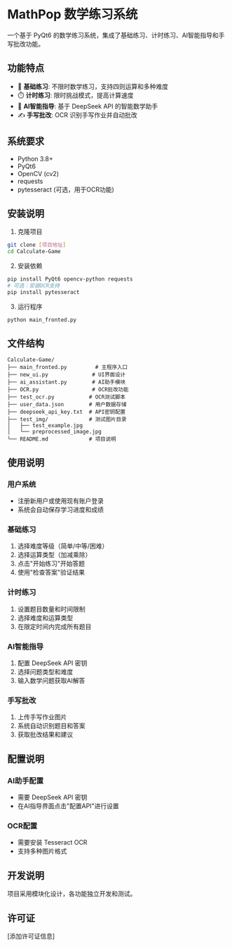 # MathPop 数学练习系统

一个基于 PyQt6 的数学练习系统，集成了基础练习、计时练习、AI智能指导和手写批改功能。

## 功能特点

- 🧮 **基础练习**: 不限时数学练习，支持四则运算和多种难度
- ⏱️ **计时练习**: 限时挑战模式，提高计算速度
- 🤖 **AI智能指导**: 基于 DeepSeek API 的智能数学助手
- ✍️ **手写批改**: OCR 识别手写作业并自动批改

## 系统要求

- Python 3.8+
- PyQt6
- OpenCV (cv2)
- requests
- pytesseract (可选，用于OCR功能)

## 安装说明

1. 克隆项目

```bash
git clone [项目地址]
cd Calculate-Game
```

2. 安装依赖

```bash
pip install PyQt6 opencv-python requests
# 可选：安装OCR支持
pip install pytesseract
```

3. 运行程序

```bash
python main_fronted.py
```

## 文件结构

```
Calculate-Game/
├── main_fronted.py         # 主程序入口
├── new_ui.py              # UI界面设计
├── ai_assistant.py        # AI助手模块
├── OCR.py                 # OCR批改功能
├── test_ocr.py           # OCR测试脚本
├── user_data.json        # 用户数据存储
├── deepseek_api_key.txt  # API密钥配置
├── test_img/             # 测试图片目录
│   ├── test_example.jpg
│   └── preprocessed_image.jpg
└── README.md             # 项目说明
```

## 使用说明

### 用户系统

- 注册新用户或使用现有账户登录
- 系统会自动保存学习进度和成绩

### 基础练习

1. 选择难度等级（简单/中等/困难）
2. 选择运算类型（加减乘除）
3. 点击"开始练习"开始答题
4. 使用"检查答案"验证结果

### 计时练习

1. 设置题目数量和时间限制
2. 选择难度和运算类型
3. 在限定时间内完成所有题目

### AI智能指导

1. 配置 DeepSeek API 密钥
2. 选择问题类型和难度
3. 输入数学问题获取AI解答

### 手写批改

1. 上传手写作业图片
2. 系统自动识别题目和答案
3. 获取批改结果和建议

## 配置说明

### AI助手配置

- 需要 DeepSeek API 密钥
- 在AI指导界面点击"配置API"进行设置

### OCR配置

- 需要安装 Tesseract OCR
- 支持多种图片格式

## 开发说明

项目采用模块化设计，各功能独立开发和测试。

## 许可证

[添加许可证信息]
